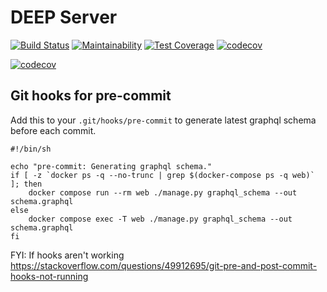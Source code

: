 # DEEP Server

[![Build Status](https://github.com/the-deep/server/actions/workflows/ci.yml/badge.svg)](https://github.com/the-deep/server/actions) [![Maintainability](https://api.codeclimate.com/v1/badges/abcc581f9fca8a5864dc/maintainability)](https://codeclimate.com/github/the-deep/server/maintainability) [![Test Coverage](https://api.codeclimate.com/v1/badges/abcc581f9fca8a5864dc/test_coverage)](https://codeclimate.com/github/the-deep/server/test_coverage) [![codecov](https://codecov.io/gh/the-deep/server/branch/develop/graph/badge.svg)](https://codecov.io/gh/the-deep/server)

[![codecov](https://codecov.io/gh/the-deep/server/branch/develop/graphs/tree.svg)](https://blog.thedeep.io/server/)

## Git hooks for pre-commit
Add this to your `.git/hooks/pre-commit` to generate latest graphql schema before each commit.
```
#!/bin/sh

echo "pre-commit: Generating graphql schema."
if [ -z `docker ps -q --no-trunc | grep $(docker-compose ps -q web)` ]; then
    docker compose run --rm web ./manage.py graphql_schema --out schema.graphql
else
    docker compose exec -T web ./manage.py graphql_schema --out schema.graphql
fi
```
FYI: If hooks aren't working https://stackoverflow.com/questions/49912695/git-pre-and-post-commit-hooks-not-running
